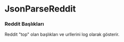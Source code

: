 # JsonParseReddit

### Reddit Başlıkları

Reddit "top" olan başlıkları ve urllerini log olarak gösterir.
